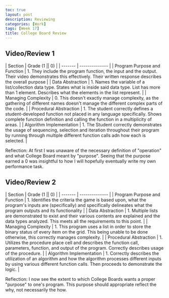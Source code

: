 ```yaml
---
toc: true
layout: post
description: Reviewing 
categories: [Work]
tags: [Week 17]
title: College Board Review
---
```


## Video/Review 1
| Section | Grade (1 || 0) |
| ------- | -------------- |
| Program Purpose and Function | 1. They include the program function, the input and the output. Their video demonstrates this effectively. Their written response describes the overall purpose |
| Data Abstraction | 1. Names the variable of a list/collection data type. States what is inside said data type. List has more than 1 element. Describes what the elements in the list represent. |
| Managing Complexity | 0. This doesn't exactly manage complexity, as the gathering of different names doesn't manage the different complex parts of the code. | 
| Procedural Abstraction | 1. The student correctly defines a student-developed function not placed in any language specifically. Shows complete function definition and calling the function in a multiplicity of areas. |
| Algorithm Implementation | 1. The Student correctly demonstrates the usage of sequencing, selection and iteration throughout their program by running through multiple different function calls adn how each is selected. |

Reflection: At first I was unaware of the necessary definition of "operation" and what College Board meant by "purpose". Seeing that the purpose earned a 0 was insightful to how I will hopefully eventually write my own performance task. 

## Video/Review 2

| Section | Grade (1 || 0) |
| ------- | -------------- |
| Program Purpose and Function | 1. Identifies the criteria the game is based upon, what the program's inputs are (specifically) and specifically delineates what the program outputs and its functionality |
| Data Abstraction | 1. Multiple lists are demonstrated to exist and their various contents are explained and the data types analyzed. This meets all the requirements to this point. |
| Managing Complexity | 1. This program uses a list in order to store the binary status of every item on the grid. This being unable to be done otherwise, this correctly manages complexity.  | 
| Procedural Abstraction | 1. Utilizes the procedure place cell and describes the function call, parameters, function, and output of the program. Correctly describes usage of the procedure. |
| Algorithm Implementation | 1. Correctly describes the utilization of an algorithm and how the algorithm processes different inputs by using various different function calls. Then proceeds to demonstrate the logic. |

Reflection: I now see the extent to which College Boards wants a proper "purpose" to one's program. This purpose should appropriate reflect the why, not necessarily the how.